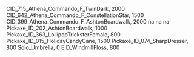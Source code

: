 CID_715_Athena_Commando_F_TwinDark, 2000
CID_642_Athena_Commando_F_ConstellationStar, 1500
CID_399_Athena_Commando_F_AshtonBoardwalk, 2000
na
na
na
Pickaxe_ID_202_AshtonBoardwalk, 1000
Pickaxe_ID_363_LollipopTricksterFemale, 800
Pickaxe_ID_015_HolidayCandyCane, 1500
Pickaxe_ID_074_SharpDresser, 800
Solo_Umbrella, 0
EID_WindmillFloss, 800

